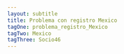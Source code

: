 ```yaml
---
layout: subtitle
title: Problema con registro Mexico
tagOne: problema_registro_Mexico
tagTwo: Mexico
tagThree: Socio46
---
```

